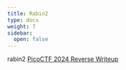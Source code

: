 ```yaml
---
title: Rabin2
type: docs
weight: 7
sidebar:
  open: false
---
```


rabin2 [PicoCTF 2024 Reverse Writeup](https://hackmd.io/@tahaafarooq/picoctf-2024-reverse-engineering)